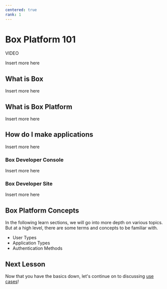 ```yaml
---
centered: true
rank: 1
---
```


# Box Platform 101

VIDEO

Insert more here

## What is Box

Insert more here

## What is Box Platform

Insert more here

## How do I make applications

Insert more here

### Box Developer Console

Insert more here

### Box Developer Site

Insert more here

## Box Platform Concepts

In the following learn sections, we will go into more depth on various topics.
But at a high level, there are some terms and concepts to be familiar with.

- User Types
- Application Types
- Authentication Methods

## Next Lesson

Now that you have the basics down, let's continue on to
discussing [use cases][usecase]!

[usecase]:page://learn/use-cases
